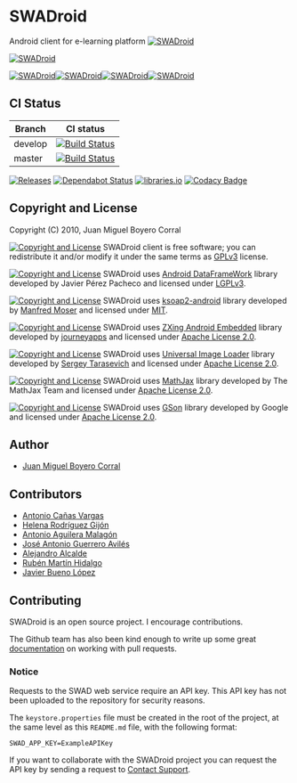 SWADroid
========

Android client for e-learning platform [![SWADroid](https://openswad.org/logo/swad84x24.png)](http://openswad.org/)

[![SWADroid](http://developer.android.com/images/brand/en_generic_rgb_wo_45.png)](https://play.google.com/store/apps/details?id=es.ugr.swad.swadroid)

[![SWADroid](http://upload.wikimedia.org/wikipedia/commons/c/c8/Farm-Fresh_twitter_1.png)](http://twitter.com/SWADroid)[![SWADroid](http://upload.wikimedia.org/wikipedia/commons/4/4d/Farm-Fresh_facebook.png)](https://www.facebook.com/SWADroid)[![SWADroid](https://upload.wikimedia.org/wikipedia/commons/thumb/5/5c/Telegram_Messenger.png/35px-Telegram_Messenger.png?uselang=es)](https://telegram.me/swadroid)[![SWADroid](https://s.w.org/about/images/logos/wordpress-logo-32-blue.png)](http://swadroid.wordpress.com)

CI Status
---------

|Branch|CI status|
|------|---------|
|develop|[![Build Status](https://travis-ci.com/Amab/SWADroid.svg?branch=develop)](https://travis-ci.com/Amab/SWADroid)|
|master|[![Build Status](https://travis-ci.com/Amab/SWADroid.svg?branch=master)](https://travis-ci.com/Amab/SWADroid)|

[![Releases](https://img.shields.io/github/release/Amab/SWADroid.svg)](https://github.com/Amab/SWADroid/releases/latest)
[![Dependabot Status](https://api.dependabot.com/badges/status?host=github&repo=Amab/SWADroid)](https://dependabot.com)
[![libraries.io](https://img.shields.io/librariesio/github/Amab/SWADroid.svg)](https://libraries.io/github/Amab/SWADroid)
[![Codacy Badge](https://api.codacy.com/project/badge/Grade/41ded03ee87d4ceaaafc976a7529bcf3)](https://www.codacy.com/manual/Amab/SWADroid?utm_source=github.com&amp;utm_medium=referral&amp;utm_content=Amab/SWADroid&amp;utm_campaign=Badge_Grade)

Copyright and License
---------------------

Copyright (C) 2010, Juan Miguel Boyero Corral

[![Copyright and License](https://img.shields.io/badge/license-GPLv3-green.svg?style=flat)](http://www.gnu.org/licenses/gpl.html) SWADroid client is free software; you can redistribute it and/or modify it under the same terms as [GPLv3](http://www.gnu.org/licenses/gpl.html) license.

[![Copyright and License](https://img.shields.io/badge/license-LGPLv3-green.svg?style=flat)](http://www.gnu.org/licenses/lgpl.html) SWADroid uses [Android DataFrameWork](http://code.google.com/p/androiddataframework/) library developed by Javier Pérez Pacheco and licensed under [LGPLv3](http://www.gnu.org/licenses/lgpl.html).

[![Copyright and License](https://img.shields.io/badge/license-MIT-green.svg?style=flat)](http://www.opensource.org/licenses/mit-license.php) SWADroid uses [ksoap2-android](https://github.com/simpligility/ksoap2-android) library developed by [Manfred Moser](https://github.com/mosabua) and licensed under [MIT](http://www.opensource.org/licenses/mit-license.php).

[![Copyright and License](https://img.shields.io/badge/license-Apache%202-green.svg?style=flat)](http://www.apache.org/licenses/LICENSE-2.0) SWADroid uses [ZXing Android Embedded](https://github.com/journeyapps/zxing-android-embedded) library developed by [journeyapps](https://github.com/journeyapps) and licensed under [Apache License 2.0](http://www.apache.org/licenses/LICENSE-2.0).

[![Copyright and License](https://img.shields.io/badge/license-Apache%202-green.svg?style=flat)](http://www.apache.org/licenses/LICENSE-2.0) SWADroid uses [Universal Image Loader](https://github.com/nostra13/Android-Universal-Image-Loader) library developed by [Sergey Tarasevich](https://github.com/nostra13) and licensed under [Apache License 2.0](http://www.apache.org/licenses/LICENSE-2.0).

[![Copyright and License](https://img.shields.io/badge/license-Apache%202-green.svg?style=flat)](http://www.apache.org/licenses/LICENSE-2.0) SWADroid uses [MathJax](https://www.mathjax.org/) library developed by The MathJax Team and licensed under [Apache License 2.0](http://www.apache.org/licenses/LICENSE-2.0).

[![Copyright and License](https://img.shields.io/badge/license-Apache%202-green.svg?style=flat)](http://www.apache.org/licenses/LICENSE-2.0) SWADroid uses [GSon](https://github.com/google/gson) library developed by Google and licensed under [Apache License 2.0](http://www.apache.org/licenses/LICENSE-2.0).

Author
------

-	[Juan Miguel Boyero Corral](http://www.linkedin.com/pub/juan-miguel-boyero-corral/27/362/163)

Contributors
------------

-	[Antonio Cañas Vargas](http://www.ugr.es/~acanas/)
-	[Helena Rodríguez Gijón](http://prezi.com/user/7ofwrjzwrfsq/)
-	[Antonio Aguilera Malagón](http://www.slideshare.net/antonioaguileramalagon)
-	[José Antonio Guerrero Avilés](http://www.linkedin.com/in/antonioguerreroaviles)
-	[Alejandro Alcalde](http://elbauldelprogramador.com/)
-	[Rubén Martín Hidalgo](https://github.com/romilgildo)
-	[Javier Bueno López](https://github.com/JaviBL8)

Contributing
------------

SWADroid is an open source project. I encourage contributions.

The Github team has also been kind enough to write up some great [documentation](https://help.github.com/articles/about-pull-requests/) on working with pull requests.

### Notice

Requests to the SWAD web service require an API key. This API key has not been uploaded to the repository for security reasons.  

The `keystore.properties` file must be created in the root of the project, at the same level as this `README.md` file, with the following format:  

`SWAD_APP_KEY=ExampleAPIKey`  

If you want to collaborate with the SWADroid project you can request the API key by sending a request to [Contact Support](mailto:swadroid.gmail.com).
